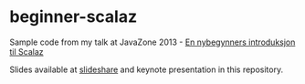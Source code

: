 beginner-scalaz
===============

Sample code from my talk at JavaZone 2013 - [En nybegynners introduksjon til Scalaz](http://jz13.java.no/presentation.html?id=6c09d5d7)

Slides available at [slideshare](http://www.slideshare.net/ovstetun/en-nybegynners-introduksjon-til-scalaz) and keynote presentation in this repository.
